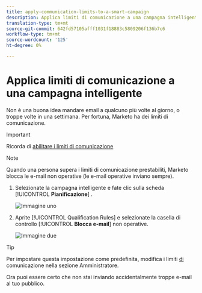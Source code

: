 ```yaml
---
title: apply-communication-limits-to-a-smart-campaign
description: Applica limiti di comunicazione a una campagna intelligente
translation-type: tm+mt
source-git-commit: 642fd57105afff1031f18883c5809206f136b7c6
workflow-type: tm+mt
source-wordcount: '125'
ht-degree: 0%

---
```



# Applica limiti di comunicazione a una campagna intelligente

Non è una buona idea mandare email a qualcuno più volte al giorno, o troppe volte in una settimana. Per fortuna, Marketo ha dei limiti di comunicazione.

>[!IMPORTANT]
>
>Ricorda di [abilitare i limiti di comunicazione](https://docs.marketo.com/display/DOCS/Enable+Communication+Limits)

>[!NOTE]
>
>Quando una persona supera i limiti di comunicazione prestabiliti, Marketo blocca le e-mail non operative (le e-mail operative inviano sempre).

1. Selezionate la campagna intelligente e fate clic sulla scheda [!UICONTROL **Pianificazione**] .

   ![Immagine uno](/help/sky/assets/smart-campaigns/apply-communication-limits-to-a-smart-campaign/apply-communication-limits-to-a-smart-campaign-1.png)

1. Aprite [!UICONTROL Qualification Rules] e selezionate la casella di controllo [!UICONTROL **Blocca e-mail**] non operative.

   ![Immagine due](/help/sky/assets/smart-campaigns/apply-communication-limits-to-a-smart-campaign/apply-communication-limits-to-a-smart-campaign-2.png)

>[!TIP]
>
>Per impostare questa impostazione come predefinita, modifica i limiti [di](https://docs.marketo.com/display/DOCS/Enable+Communication+Limits) comunicazione nella sezione Amministratore.

Ora puoi essere certo che non stai inviando accidentalmente troppe e-mail al tuo pubblico.
